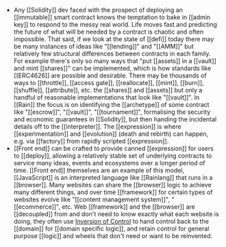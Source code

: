 - Any [[Solidity]] dev faced with the prospect of deploying an [[immutable]] smart contract knows the temptation to bake in [[admin key]] to respond to the messy real world.
  Life moves fast and predicting the future of what will be needed by a contract is chaotic and often impossible.
  That said, if we look at the state of [[defi]] today there may be many instances of ideas like "[[lending]]" and "[[AMM]]" but relatively few structural differences between contracts in each family.
  For example there's only so many ways that "put [[assets]] in a [[vault]] and mint [[shares]]" can be implemented, which is how standards like [[ERC4626]] are possible and desirable. There may be thousands of ways to [[throttle]], [[access gate]], [[reallocate]], [[mint]], [[burn]], [[shuffle]], [[attribute]], etc. the [[shares]] and [[assets]] but only a handful of reasonable implementations that look like "[[vault]]".
  In [[Rain]] the focus is on identifying the [[archetype]] of some contract like "[[escrow]]", "[[vault]]", "[[tournament]]", formalising the security and economic guarantees in [[Solidity]], but then handing the incidental details off to the [[interpreter]].
  The [[expression]] is where [[experimentation]] and [[evolution]] (death and rebirth) can happen, e.g. via [[factory]] from rapidly scripted [[expression]].
- [[Front end]] can be crafted to provide canned [[expression]] for users to [[deploy]], allowing a relatively stable set of underlying contracts to service many ideas, events and ecosystems over a longer period of time.
  [[Front end]] themselves are an example of this model, [[JavaScript]] is an interpreted language like [[Rainlang]] that runs in a [[browser]]. Many websites can share the [[browser]] logic to achieve many different things, and over time [[framework]] for certain types of websites evolve like "[[content management system]]", "[[ecommerce]]", etc. Web [[framework]] and the [[browser]] are [[decoupled]] from and don't need to know exactly what each website is doing, they often use [Inversion of Control](https://en.wikipedia.org/wiki/Inversion_of_control) to hand control back to the [[domain]] for [[domain specific logic]], and retain control for general purpose [[logic]] and wheels that don't need or want to be reinvented.